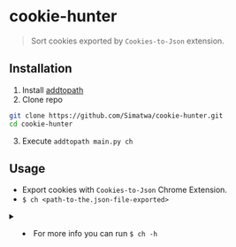 # cookie-hunter

>Sort cookies exported by `Cookies-to-Json` extension.

## Installation

1. Install [addtopath](https://github.com/Simatwa/addtopath)
2. Clone repo 

```sh
git clone https://github.com/Simatwa/cookie-hunter.git
cd cookie-hunter
```
3. Execute `addtopath main.py ch`

## Usage
- Export cookies with `Cookies-to-Json` Chrome Extension.
- `$ ch <path-to-the.json-file-exported>`

<details>

<summary>

* For more info you can run `$ ch -h`

</summary>

```
usage: main.py [-h] [-i n] [-g KEY] [-p PATH]
               [--zero-mapping]
               FILE-PATH

Hunt cookies from `Json-to-Cookies` extension
.json files

positional arguments:
  FILE-PATH            Path to .json file

options:
  -h, --help           show this help message
                       and exit
  -i n, --indent n     Indent level while
                       dumping json data - 7
  -g KEY, --get KEY    Stdout the specific
                       cookie value of the key
  -p PATH, --pre PATH  Path to .json file
                       containing key-mappings
  --zero-mapping       Disable key mappings -
                       False
```
</details>
